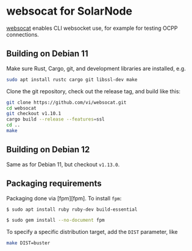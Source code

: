 # websocat for SolarNode

[websocat](https://github.com/vi/websocat) enables CLI websocket use, for example for
testing OCPP connections.

## Building on Debian 11

Make sure Rust, Cargo, git, and development libraries are installed, e.g.

```sh
sudo apt install rustc cargo git libssl-dev make
```

Clone the git repository, check out the release tag, and build like this:

```sh
git clone https://github.com/vi/websocat.git
cd websocat
git checkout v1.10.1
cargo build --release --features=ssl
cd ..
make
```

## Building on Debian 12

Same as for Debian 11, but checkout `v1.13.0`.

## Packaging requirements

Packaging done via [fpm][fpm]. To install `fpm`:

```sh
$ sudo apt install ruby ruby-dev build-essential

$ sudo gem install --no-document fpm
```

To specify a specific distribution target, add the `DIST` parameter, like

```sh
make DIST=buster
```
